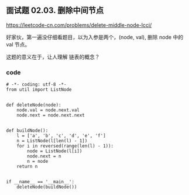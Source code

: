 ## 面试题 02.03. 删除中间节点

https://leetcode-cn.com/problems/delete-middle-node-lcci/


好家伙，第一遍没仔细看题目，以为入参是两个，(node, val), 删除 node 中的 val 节点。

这题的意义在于，让人理解 链表的概念？ 

### code

```
# -*- coding: utf-8 -*-
from util import ListNode


def deleteNode(node):
    node.val = node.next.val
    node.next = node.next.next


def buildNode():
    l = ['a', 'b', 'c', 'd', 'e', 'f']
    n = ListNode(l[len(l) - 1])
    for i in reversed(range(len(l) - 1)):
        node = ListNode(l[i])
        node.next = n
        n = node
    return n


if __name__ == '__main__':
    deleteNode(buildNode())

```